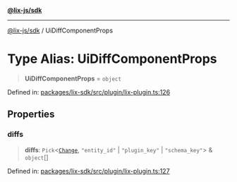 [**@lix-js/sdk**](../README.md)

***

[@lix-js/sdk](../README.md) / UiDiffComponentProps

# Type Alias: UiDiffComponentProps

> **UiDiffComponentProps** = `object`

Defined in: [packages/lix-sdk/src/plugin/lix-plugin.ts:126](https://github.com/opral/monorepo/blob/0c842a72d3025295846c020e08a97bf5148757a1/packages/lix-sdk/src/plugin/lix-plugin.ts#L126)

## Properties

### diffs

> **diffs**: `Pick`\<[`Change`](Change.md), `"entity_id"` \| `"plugin_key"` \| `"schema_key"`\> & `object`[]

Defined in: [packages/lix-sdk/src/plugin/lix-plugin.ts:127](https://github.com/opral/monorepo/blob/0c842a72d3025295846c020e08a97bf5148757a1/packages/lix-sdk/src/plugin/lix-plugin.ts#L127)
